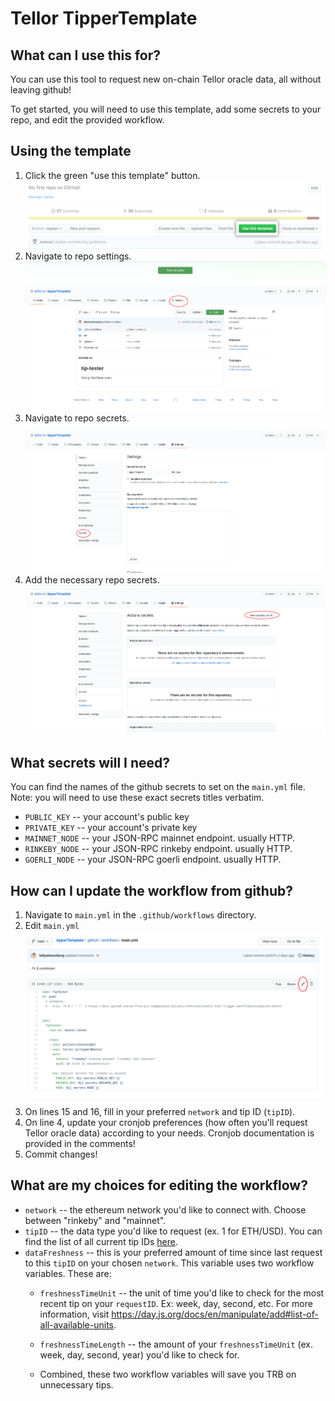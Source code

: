 # Tellor TipperTemplate

## What can I use this for?
You can use this tool to request new on-chain Tellor oracle data, all without leaving github!

To get started, you will need to use this template, add some secrets to your repo, and edit the provided workflow.

## Using the template
1. Click the green "use this template" button. ![template demo](helper-images/use-this-template-button.png "Fork")
2. Navigate to repo settings. ![repo settings](helper-images/settings.png "Settings")
3. Navigate to repo secrets. ![repo secrets](helper-images/secrets.png "secrets")
4. Add the necessary repo secrets. ![add secret](helper-images/new-secret.png "add secret")

## What secrets will I need?
You can find the names of the github secrets to set on the `main.yml` file. Note: you will need to use these exact secrets titles verbatim.
* `PUBLIC_KEY` -- your account's public key
* `PRIVATE_KEY` -- your account's private key
* `MAINNET_NODE` -- your JSON-RPC mainnet endpoint. usually HTTP.
* `RINKEBY_NODE` -- your JSON-RPC rinkeby endpoint. usually HTTP.
* `GOERLI_NODE` -- your JSON-RPC goerli endpoint. usually HTTP.

## How can I update the workflow from github?
1. Navigate to `main.yml` in the `.github/workflows` directory.
2. Edit `main.yml` ![edit yml](helper-images/edit-yaml.png "editing")
3. On lines 15 and 16, fill in your preferred `network` and tip ID (`tipID`).
4. On line 4, update your cronjob preferences (how often you'll request Tellor oracle data) according to your needs. Cronjob documentation is provided in the comments!
5. Commit changes!

## What are my choices for editing the workflow?
* `network` -- the ethereum network you'd like to connect with. Choose between "rinkeby" and "mainnet".
* `tipID` -- the data type you'd like to request (ex. 1 for ETH/USD). You can find the list of all current tip IDs [here](https://www.tellorscan.com/prices).
* `dataFreshness` -- this is your preferred amount of time since last request to this `tipID` on your chosen `network`. This variable uses two workflow variables. These are:
    * `freshnessTimeUnit` -- the unit of time you'd like to check for the most recent tip on your `requestID`. Ex: week, day, second, etc. For more information, visit https://day.js.org/docs/en/manipulate/add#list-of-all-available-units.
    * `freshnessTimeLength` -- the amount of your `freshnessTimeUnit` (ex. week, day, second, year) you'd like to check for.

    * Combined, these two workflow variables will save you TRB on unnecessary tips.